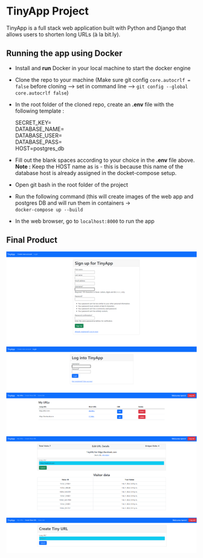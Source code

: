 # TinyApp Project

TinyApp is a full stack web application built with Python and Django that allows users to shorten long URLs (à la bit.ly).

## Running the app using Docker

- Install and **run** Docker in your local machine to start the docker engine

- Clone the repo to your machine (Make sure git config `core.autocrlf = false` before cloning --> set in command line --> `git config --global core.autocrlf false`)
  
- In the root folder of the cloned repo, create an **.env** file with the following template :
  
  SECRET_KEY= <br/>
  DATABASE_NAME= <br/>
  DATABASE_USER= <br/>
  DATABASE_PASS= <br/>
  HOST=postgres_db

- Fill out the blank spaces according to your choice in the **.env** file above. **Note :** Keep the HOST name as is - this is because
  this name of the database host is already assigned in the docket-compose setup.
  
- Open git bash in the root folder of the project
  
- Run the following command (this will create images of the web app and postgres DB and will run them in containers -> <br/>
  `docker-compose up --build`
  
- In the web browser, go to `localhost:8000` to run the app

## Final Product

!["Register page"](https://github.com/tan629/url_shortener/blob/main/docs/REGISTER.png)
!["Login page"](https://github.com/tan629/url_shortener/blob/main/docs/LOGIN_PAGE.png)
!["Home page displaying short URLs"](https://github.com/tan629/url_shortener/blob/main/docs/URLS.png)
!["Edit URL page"](https://github.com/tan629/url_shortener/blob/main/docs/VISITOR_DATA.png)
!["Create Short URL page"](https://github.com/tan629/url_shortener/blob/main/docs/CREATE_URL.png)


